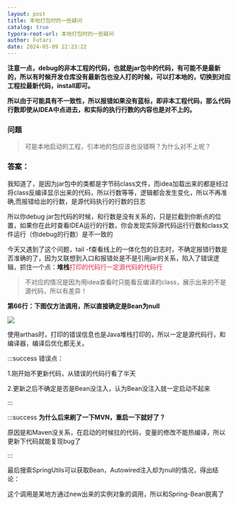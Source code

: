 ```yaml
---
layout: post
title: 本地打包时的一些疑问
catalog: true
typora-root-url: 本地打包时的一些疑问
author: Futari
date: 2024-05-09 22:23:22
---
```


**注意一点，debug的非本工程的代码，也就是jar包中的代码，有可能不是最新的，所以有时候开发仓库没有最新包也没人打的时候，可以打本地的，切换到对应工程拉最新代码，install即可。**

**所以由于可能具有不一致性，所以报错如果没有蓝标，即非本工程代码，那么代码行数即使从IDEA中点进去，和实际的执行行数的内容也是对不上的。**



<h3 id="t303e">问题</h3>

> 可是本地启动的工程，引本地的包应该也没错啊？为什么对不上呢？

<h3 id="nxhqD">答案：</h3>

我知道了，是因为jar包中的类都是字节码class文件，而idea加载出来的都是经过将class反编译显示出来的代码，所以行数等等，逻辑都会发生变化，所以不再准确,而报错给出的行数，是源代码执行的行数的日志



所以你debug jar包代码的时候，和行数是没有关系的，只是拦截到你断点的位置，如果你在此时查看IDEA运行的行数，你会发现实际源代码运行行数和class文件运行（你debug的行数）是不一致的





今天又遇到了这个问题，tail -f查看线上的一体化包的日志时，不确定报错行数是否准确的了，因为又联想到入口和报错处是不是引用jar的关系，陷入了错误逻辑，抓住一个点：**堆栈**<font style="color:#DF2A3F;">打印的代码行一定源代码的代码行</font>

> 不对应的情况是因为用idea查看时只能看反编译的class，展示出来的不是源代码，所以有差异！

**第66行：下图仅方法调用，所以直接确定是Bean为null**

![](https://cdn.nlark.com/yuque/0/2024/png/35478834/1726054916597-52aa8d1c-25e5-4fe4-8aea-f870a370ef1f.png)

使用arthas时，打印的错误信息也是Java堆栈打印的，所以一定是源代码行，和编译器，编译后优化都无关。



:::success
错误点：

1.刚开始不更新代码，从错误的代码行看了半天

2.更新之后不确定是否是Bean没注入，认为Bean没注入就一定启动不起来

:::



:::success
**为什么后来刷了一下MVN，重启一下就好了？**

 原因是和Maven没关系，在启动的时候拉的代码，变量的修改不能热编译，所以更新下代码就能复现bug了

:::

最后搜索SpringUtils可以获取Bean，Autowired注入却为null的情况，得出结论：

这个调用是某地方通过new出来的实例对象的调用，所以和Spring-Bean脱离了



